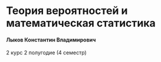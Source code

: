 # Теория вероятностей и математическая статистика

#### Лыков Константин Владимирович

2 курс 2 полугодие (4 семестр)
